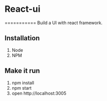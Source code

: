 # React-ui
===========
Build a UI with react framework.

## Installation
1. Node
2. NPM

## Make it run
1. npm install
2. npm start
3. open http://localhost:3005
